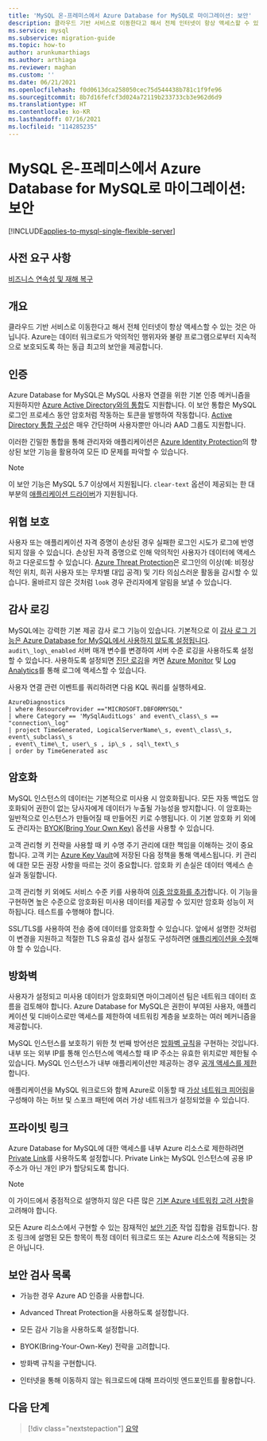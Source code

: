 ```yaml
---
title: 'MySQL 온-프레미스에서 Azure Database for MySQL로 마이그레이션: 보안'
description: 클라우드 기반 서비스로 이동한다고 해서 전체 인터넷이 항상 액세스할 수 있는 것은 아닙니다.
ms.service: mysql
ms.subservice: migration-guide
ms.topic: how-to
author: arunkumarthiags
ms.author: arthiaga
ms.reviewer: maghan
ms.custom: ''
ms.date: 06/21/2021
ms.openlocfilehash: f0d0613dca258050cec75d544438b781c1f9fe96
ms.sourcegitcommit: 8b7d16fefcf3d024a72119b233733cb3e962d6d9
ms.translationtype: HT
ms.contentlocale: ko-KR
ms.lasthandoff: 07/16/2021
ms.locfileid: "114285235"
---
```

# <a name="migrate-mysql-on-premises-to-azure-database-for-mysql-security"></a>MySQL 온-프레미스에서 Azure Database for MySQL로 마이그레이션: 보안

[!INCLUDE[applies-to-mysql-single-flexible-server](../../includes/applies-to-mysql-single-flexible-server.md)]

## <a name="prerequisites"></a>사전 요구 사항

[비즈니스 연속성 및 재해 복구](12-business-continuity-and-disaster-recovery.md)

## <a name="overview"></a>개요

클라우드 기반 서비스로 이동한다고 해서 전체 인터넷이 항상 액세스할 수 있는 것은 아닙니다. Azure는 데이터 워크로드가 악의적인 행위자와 불량 프로그램으로부터 지속적으로 보호되도록 하는 동급 최고의 보안을 제공합니다.

## <a name="authentication"></a>인증

Azure Database for MySQL은 MySQL 사용자 연결을 위한 기본 인증 메커니즘을 지원하지만 [Azure Active Directory와의 통합](../../concepts-azure-ad-authentication.md)도 지원합니다. 이 보안 통합은 MySQL 로그인 프로세스 동안 암호처럼 작동하는 토큰을 발행하여 작동합니다. [Active Directory 통합 구성](../../howto-configure-sign-in-azure-ad-authentication.md)은 매우 간단하며 사용자뿐만 아니라 AAD 그룹도 지원합니다.

이러한 긴밀한 통합을 통해 관리자와 애플리케이션은 [Azure Identity Protection](../../../active-directory/identity-protection/overview-identity-protection.md)의 향상된 보안 기능을 활용하여 모든 ID 문제를 파악할 수 있습니다.

> [!NOTE] 
> 이 보안 기능은 MySQL 5.7 이상에서 지원됩니다. `clear-text` 옵션이 제공되는 한 대부분의 [애플리케이션 드라이버](../../howto-configure-sign-in-azure-ad-authentication.md)가 지원됩니다.

## <a name="threat-protection"></a>위협 보호

사용자 또는 애플리케이션 자격 증명이 손상된 경우 실패한 로그인 시도가 로그에 반영되지 않을 수 있습니다. 손상된 자격 증명으로 인해 악의적인 사용자가 데이터에 액세스하고 다운로드할 수 있습니다. [Azure Threat Protection](../../concepts-security.md#threat-protection)은 로그인의 이상(예: 비정상적인 위치, 희귀 사용자 또는 무차별 대입 공격) 및 기타 의심스러운 활동을 감시할 수 있습니다. 올바르지 않은 것처럼 `look` 경우 관리자에게 알림을 보낼 수 있습니다.

## <a name="audit-logging"></a>감사 로깅

MySQL에는 강력한 기본 제공 감사 로그 기능이 있습니다. 기본적으로 이 [감사 로그 기능은 Azure Database for MySQL에서 사용하지 않도록 설정됩니다](../../concepts-audit-logs.md). `audit\_log\_enabled` 서버 매개 변수를 변경하여 서버 수준 로깅을 사용하도록 설정할 수 있습니다. 사용하도록 설정되면 [진단 로깅](../../howto-configure-audit-logs-portal.md#set-up-diagnostic-logs)을 켜면 [Azure Monitor](../../../azure-monitor/overview.md) 및 [Log Analytics](../../../azure-monitor/logs/design-logs-deployment.md)를 통해 로그에 액세스할 수 있습니다.

사용자 연결 관련 이벤트를 쿼리하려면 다음 KQL 쿼리를 실행하세요.

```
AzureDiagnostics  
| where ResourceProvider =="MICROSOFT.DBFORMYSQL" 
| where Category == 'MySqlAuditLogs' and event\_class\_s == "connection\_log"  
| project TimeGenerated, LogicalServerName\_s, event\_class\_s, event\_subclass\_s  
, event\_time\_t, user\_s , ip\_s , sql\_text\_s  
| order by TimeGenerated asc
```

## <a name="encryption"></a>암호화

MySQL 인스턴스의 데이터는 기본적으로 미사용 시 암호화됩니다. 모든 자동 백업도 암호화되어 권한이 없는 당사자에게 데이터가 누출될 가능성을 방지합니다. 이 암호화는 일반적으로 인스턴스가 만들어질 때 만들어진 키로 수행됩니다. 이 기본 암호화 키 외에도 관리자는 [BYOK(Bring Your Own Key)](../../concepts-data-encryption-mysql.md) 옵션을 사용할 수 있습니다.

고객 관리형 키 전략을 사용할 때 키 수명 주기 관리에 대한 책임을 이해하는 것이 중요합니다. 고객 키는 [Azure Key Vault](../../../key-vault/general/basic-concepts.md)에 저장된 다음 정책을 통해 액세스됩니다. 키 관리에 대한 모든 권장 사항을 따르는 것이 중요합니다. 암호화 키 손실은 데이터 액세스 손실과 동일합니다.

고객 관리형 키 외에도 서비스 수준 키를 사용하여 [이중 암호화를 추가](../../concepts-infrastructure-double-encryption.md)합니다. 이 기능을 구현하면 높은 수준으로 암호화된 미사용 데이터를 제공할 수 있지만 암호화 성능이 저하됩니다. 테스트를 수행해야 합니다.

SSL/TLS를 사용하여 전송 중에 데이터를 암호화할 수 있습니다. 앞에서 설명한 것처럼 이 변경을 지원하고 적절한 TLS 유효성 검사 설정도 구성하려면 [애플리케이션을 수정](../../howto-configure-ssl.md)해야 할 수 있습니다.

## <a name="firewall"></a>방화벽

사용자가 설정되고 미사용 데이터가 암호화되면 마이그레이션 팀은 네트워크 데이터 흐름을 검토해야 합니다. Azure Database for MySQL은 권한이 부여된 사용자, 애플리케이션 및 디바이스로만 액세스를 제한하여 네트워킹 계층을 보호하는 여러 메커니즘을 제공합니다.

MySQL 인스턴스를 보호하기 위한 첫 번째 방어선은 [방화벽 규칙](../../concepts-firewall-rules.md)을 구현하는 것입니다. 내부 또는 외부 IP를 통해 인스턴스에 액세스할 때 IP 주소는 유효한 위치로만 제한될 수 있습니다. MySQL 인스턴스가 내부 애플리케이션만 제공하는 경우 [공개 액세스를 제한](../../howto-deny-public-network-access.md)합니다.

애플리케이션을 MySQL 워크로드와 함께 Azure로 이동할 때 [가상 네트워크 피어링](../../../virtual-network/virtual-network-peering-overview.md)을 구성해야 하는 허브 및 스포크 패턴에 여러 가상 네트워크가 설정되었을 수 있습니다.

## <a name="private-link"></a>프라이빗 링크

Azure Database for MySQL에 대한 액세스를 내부 Azure 리소스로 제한하려면 [Private Link](../../concepts-data-access-security-private-link.md)를 사용하도록 설정합니다. Private Link는 MySQL 인스턴스에 공용 IP 주소가 아닌 개인 IP가 할당되도록 합니다.

> [!NOTE]
> 이 가이드에서 중점적으로 설명하지 않은 다른 많은 [기본 Azure 네트워킹 고려 사항](../../concepts-data-access-and-security-vnet.md)을 고려해야 합니다.

모든 Azure 리소스에서 구현할 수 있는 잠재적인 [보안 기준](/azure/mysql/security-baseline) 작업 집합을 검토합니다. 참조 링크에 설명된 모든 항목이 특정 데이터 워크로드 또는 Azure 리소스에 적용되는 것은 아닙니다.

## <a name="security-checklist"></a>보안 검사 목록

  - 가능한 경우 Azure AD 인증을 사용합니다.

  - Advanced Threat Protection을 사용하도록 설정합니다.

  - 모든 감사 기능을 사용하도록 설정합니다.

  - BYOK(Bring-Your-Own-Key) 전략을 고려합니다.

  - 방화벽 규칙을 구현합니다.

  - 인터넷을 통해 이동하지 않는 워크로드에 대해 프라이빗 엔드포인트를 활용합니다.  


## <a name="next-steps"></a>다음 단계

> [!div class="nextstepaction"]
> [요약](./14-summary.md)